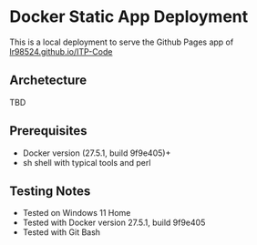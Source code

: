 # Docker Static App Deployment
This is a local deployment to serve the Github Pages app of [lr98524.github.io/ITP-Code](https://lr98524.github.io/ITP-Code)

## Archetecture
TBD

## Prerequisites
- Docker version (27.5.1, build 9f9e405)+
- sh shell with typical tools and perl
## Testing Notes
- Tested on Windows 11 Home
- Tested with Docker version 27.5.1, build 9f9e405
- Tested with Git Bash

